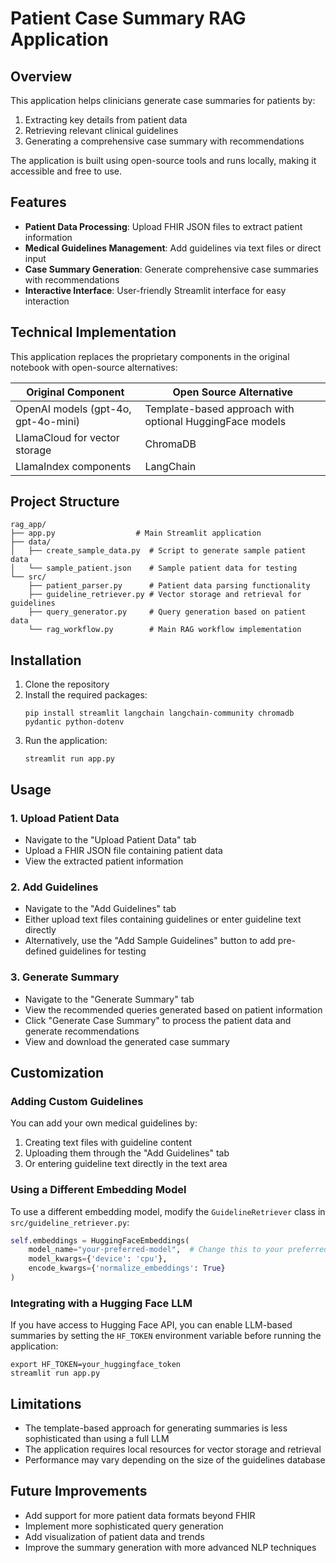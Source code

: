 # Patient Case Summary RAG Application

## Overview

This application helps clinicians generate case summaries for patients by:
1. Extracting key details from patient data
2. Retrieving relevant clinical guidelines
3. Generating a comprehensive case summary with recommendations

The application is built using open-source tools and runs locally, making it accessible and free to use.

## Features

- **Patient Data Processing**: Upload FHIR JSON files to extract patient information
- **Medical Guidelines Management**: Add guidelines via text files or direct input
- **Case Summary Generation**: Generate comprehensive case summaries with recommendations
- **Interactive Interface**: User-friendly Streamlit interface for easy interaction

## Technical Implementation

This application replaces the proprietary components in the original notebook with open-source alternatives:

| Original Component | Open Source Alternative |
|-------------------|-------------------------|
| OpenAI models (gpt-4o, gpt-4o-mini) | Template-based approach with optional HuggingFace models |
| LlamaCloud for vector storage | ChromaDB |
| LlamaIndex components | LangChain |

## Project Structure

```
rag_app/
├── app.py                  # Main Streamlit application
├── data/
│   ├── create_sample_data.py  # Script to generate sample patient data
│   └── sample_patient.json    # Sample patient data for testing
└── src/
    ├── patient_parser.py      # Patient data parsing functionality
    ├── guideline_retriever.py # Vector storage and retrieval for guidelines
    ├── query_generator.py     # Query generation based on patient data
    └── rag_workflow.py        # Main RAG workflow implementation
```

## Installation

1. Clone the repository
2. Install the required packages:
   ```
   pip install streamlit langchain langchain-community chromadb pydantic python-dotenv
   ```
3. Run the application:
   ```
   streamlit run app.py
   ```

## Usage

### 1. Upload Patient Data

- Navigate to the "Upload Patient Data" tab
- Upload a FHIR JSON file containing patient data
- View the extracted patient information

### 2. Add Guidelines

- Navigate to the "Add Guidelines" tab
- Either upload text files containing guidelines or enter guideline text directly
- Alternatively, use the "Add Sample Guidelines" button to add pre-defined guidelines for testing

### 3. Generate Summary

- Navigate to the "Generate Summary" tab
- View the recommended queries generated based on patient information
- Click "Generate Case Summary" to process the patient data and generate recommendations
- View and download the generated case summary

## Customization

### Adding Custom Guidelines

You can add your own medical guidelines by:
1. Creating text files with guideline content
2. Uploading them through the "Add Guidelines" tab
3. Or entering guideline text directly in the text area

### Using a Different Embedding Model

To use a different embedding model, modify the `GuidelineRetriever` class in `src/guideline_retriever.py`:

```python
self.embeddings = HuggingFaceEmbeddings(
    model_name="your-preferred-model",  # Change this to your preferred model
    model_kwargs={'device': 'cpu'},
    encode_kwargs={'normalize_embeddings': True}
)
```

### Integrating with a Hugging Face LLM

If you have access to Hugging Face API, you can enable LLM-based summaries by setting the `HF_TOKEN` environment variable before running the application:

```
export HF_TOKEN=your_huggingface_token
streamlit run app.py
```

## Limitations

- The template-based approach for generating summaries is less sophisticated than using a full LLM
- The application requires local resources for vector storage and retrieval
- Performance may vary depending on the size of the guidelines database

## Future Improvements

- Add support for more patient data formats beyond FHIR
- Implement more sophisticated query generation
- Add visualization of patient data and trends
- Improve the summary generation with more advanced NLP techniques

